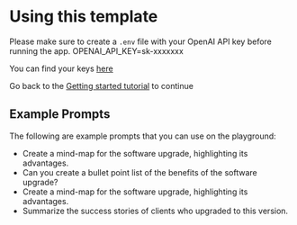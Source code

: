 # Using this template

Please make sure to create a `.env` file with your OpenAI API key before running the app.
OPENAI_API_KEY=sk-xxxxxxx

You can find your keys [here](https://platform.openai.com/account/api-keys)

Go back to the [Getting started tutorial](https://docs.agenta.ai/getting-started) to continue

## Example Prompts

The following are example prompts that you can use on the playground:

- Create a mind-map for the software upgrade, highlighting its advantages.
- Can you create a bullet point list of the benefits of the software upgrade?
- Create a mind-map for the software upgrade, highlighting its advantages.
- Summarize the success stories of clients who upgraded to this version.
